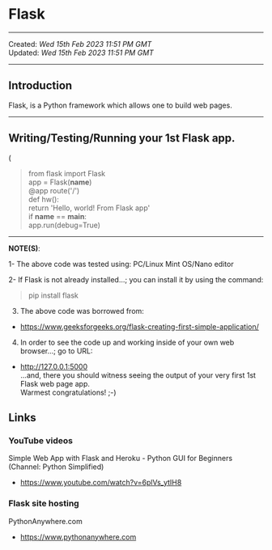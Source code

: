 # Flask

-----

Created: *Wed 15th Feb 2023 11:51 PM GMT*  
Updated: *Wed 15th Feb 2023 11:51 PM GMT*

-----

## Introduction

Flask, is a Python framework which allows one to build web pages.

-----

## Writing/Testing/Running your 1st Flask app.  

(

>from flask import Flask  
>app = Flask(__name__)  
>@app route('/')  
>def hw():  
>return 'Hello, world! From Flask app'  
>if __name__ == __main__:  
>app.run(debug=True)

-----  

**NOTE(S)**: 

1- The above code was tested using: PC/Linux Mint OS/Nano editor  

2- If Flask is not already installed...; you can install it by using the command:    
>pip install flask      

3. The above code was borrowed from:
- https://www.geeksforgeeks.org/flask-creating-first-simple-application/  

4. In order to see the code up and working inside of your own web browser...; go to URL:  
- http://127.0.0.1:5000  
...and, there you should witness seeing the output of your very first 1st Flask web page app.  
Warmest congratulations! ;-)   


## Links

### YouTube videos

Simple Web App with Flask and Heroku - Python GUI for Beginners (Channel: Python Simplified)  
- https://www.youtube.com/watch?v=6plVs_ytIH8  

### Flask site hosting

PythonAnywhere.com  
- https://www.pythonanywhere.com
  
